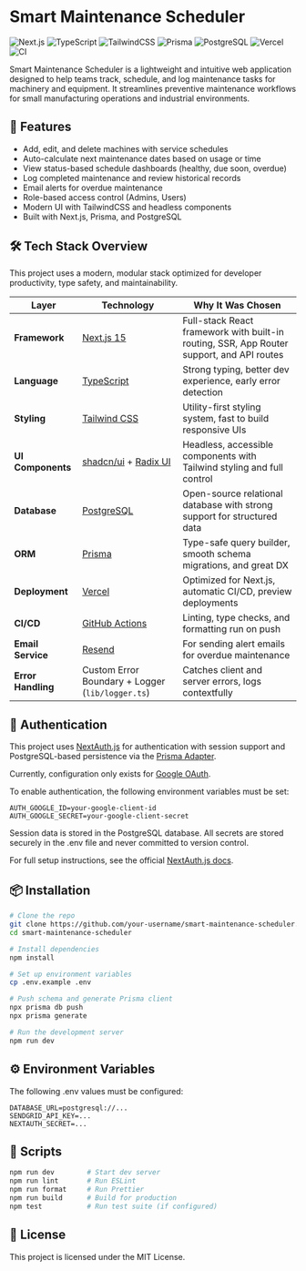 # Smart Maintenance Scheduler

![Next.js](https://img.shields.io/badge/Next.js-15.2.4-000000?style=flat&logo=nextdotjs&logoColor=white)
![TypeScript](https://img.shields.io/badge/TypeScript-5-blue?style=flat&logo=typescript&logoColor=white)
![TailwindCSS](https://img.shields.io/badge/TailwindCSS-4-06B6D4?style=flat&logo=tailwindcss&logoColor=white)
![Prisma](https://img.shields.io/badge/Prisma-6.5.0-2D3748?style=flat&logo=prisma&logoColor=white)
![PostgreSQL](https://img.shields.io/badge/PostgreSQL-15-4169E1?style=flat&logo=postgresql&logoColor=white)
![Vercel](https://img.shields.io/badge/Deployed%20on-Vercel-000?style=flat&logo=vercel)
![CI](https://github.com/jdpasternak/smart-maintenance-scheduler/actions/workflows/ci.yml/badge.svg)

Smart Maintenance Scheduler is a lightweight and intuitive web application designed to help teams track, schedule, and log maintenance tasks for machinery and equipment. It streamlines preventive maintenance workflows for small manufacturing operations and industrial environments.

## 🚀 Features

- Add, edit, and delete machines with service schedules
- Auto-calculate next maintenance dates based on usage or time
- View status-based schedule dashboards (healthy, due soon, overdue)
- Log completed maintenance and review historical records
- Email alerts for overdue maintenance
- Role-based access control (Admins, Users)
- Modern UI with TailwindCSS and headless components
- Built with Next.js, Prisma, and PostgreSQL

## 🛠 Tech Stack Overview

This project uses a modern, modular stack optimized for developer productivity, type safety, and maintainability.

| Layer              | Technology                                                                 | Why It Was Chosen                                                                         |
| ------------------ | -------------------------------------------------------------------------- | ----------------------------------------------------------------------------------------- |
| **Framework**      | [Next.js 15](https://nextjs.org)                                           | Full-stack React framework with built-in routing, SSR, App Router support, and API routes |
| **Language**       | [TypeScript](https://www.typescriptlang.org/)                              | Strong typing, better dev experience, early error detection                               |
| **Styling**        | [Tailwind CSS](https://tailwindcss.com)                                    | Utility-first styling system, fast to build responsive UIs                                |
| **UI Components**  | [shadcn/ui](https://ui.shadcn.com) + [Radix UI](https://www.radix-ui.com/) | Headless, accessible components with Tailwind styling and full control                    |
| **Database**       | [PostgreSQL](https://www.postgresql.org/)                                  | Open-source relational database with strong support for structured data                   |
| **ORM**            | [Prisma](https://www.prisma.io)                                            | Type-safe query builder, smooth schema migrations, and great DX                           |
| **Deployment**     | [Vercel](https://vercel.com)                                               | Optimized for Next.js, automatic CI/CD, preview deployments                               |
| **CI/CD**          | [GitHub Actions](https://github.com/features/actions)                      | Linting, type checks, and formatting run on push                                          |
| **Email Service**  | [Resend](https://resend.com)                                               | For sending alert emails for overdue maintenance                                          |
| **Error Handling** | Custom Error Boundary + Logger (`lib/logger.ts`)                           | Catches client and server errors, logs contextfully                                       |

## 🔐 Authentication

This project uses [NextAuth.js](https://authjs.dev/) for authentication with session support and PostgreSQL-based persistence via the [Prisma Adapter](https://authjs.dev/reference/adapter/prisma).

Currently, configuration only exists for [Google OAuth](https://developers.google.com/identity/protocols/oauth2).

To enable authentication, the following environment variables must be set:

```env
AUTH_GOOGLE_ID=your-google-client-id
AUTH_GOOGLE_SECRET=your-google-client-secret
```

Session data is stored in the PostgreSQL database. All secrets are stored securely in the .env file and never committed to version control.

For full setup instructions, see the official [NextAuth.js docs](https://authjs.dev/guides/nextjs).

## 📦 Installation

```bash
# Clone the repo
git clone https://github.com/your-username/smart-maintenance-scheduler.git
cd smart-maintenance-scheduler

# Install dependencies
npm install

# Set up environment variables
cp .env.example .env

# Push schema and generate Prisma client
npx prisma db push
npx prisma generate

# Run the development server
npm run dev
```

## ⚙️ Environment Variables

The following .env values must be configured:

```env
DATABASE_URL=postgresql://...
SENDGRID_API_KEY=...
NEXTAUTH_SECRET=...
```

## 🧪 Scripts

```bash
npm run dev        # Start dev server
npm run lint       # Run ESLint
npm run format     # Run Prettier
npm run build      # Build for production
npm test           # Run test suite (if configured)
```

## 📄 License

This project is licensed under the MIT License.
